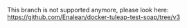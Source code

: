 This branch is not supported anymore, please look here: https://github.com/Enalean/docker-tuleap-test-soap/tree/v3
